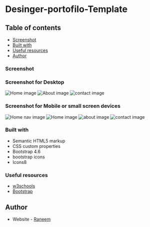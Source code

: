 # Desinger-portofilo-Template

## Table of contents

  - [Screenshot](#screenshot)
  - [Built with](#built-with)
  - [Useful resources](#useful-resources)
  - [Author](#author)

### Screenshot
### Screenshot for Desktop
![Home image](https://github.com/raneem3/images/blob/main/Desinger-portofilo-Template/home.png)
![About image](https://github.com/raneem3/images/blob/main/Desinger-portofilo-Template/about.png)
![contact image](https://github.com/raneem3/images/blob/main/Desinger-portofilo-Template/contact.png)


### Screenshot for Mobile or small screen devices
![Home nav image](https://github.com/raneem3/images/blob/main/Desinger-portofilo-Template/mobile-nav.png)
![Home image](https://github.com/raneem3/images/blob/main/Desinger-portofilo-Template/home-mobile.png)
![about image](https://github.com/raneem3/images/blob/main/Desinger-portofilo-Template/about-mobile.png)
![contact image](https://github.com/raneem3/images/blob/main/Desinger-portofilo-Template/contact-mobile.png)


### Built with

- Semantic HTML5 markup
- CSS custom properties
- Bootstrap 4.6
- bootstrap icons
- Icons8


### Useful resources

- [w3schools](https://www.w3schools.com/)
- [Bootstrap](https://getbootstrap.com/docs/4.6/getting-started/introduction/)

## Author

- Website - [Raneem](https://www.your-site.com)

